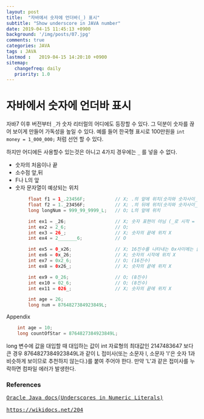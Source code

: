 ```yaml
---
layout: post
title:  "자바에서 숫자에 언더바(_) 표시"
subtitle: "Show underscore in JAVA number"
date: 2019-04-15 11:45:13 +0900
background: '/img/posts/07.jpg'
comments: true
categories: JAVA
tags : JAVA
lastmod :   2019-04-15 14:20:10 +0900
sitemap:
   changefreq: daily
   priority: 1.0
---
```


# 자바에서 숫자에 언더바 표시



자바7 이후 버전부터 `_`가 숫자 리터럴의 어디에도 등장할 수 있다. 
그 덕분이 숫자를 끊어 보이게 만들어 가독성을 높일 수 있다.
예를 들어 한국형 표시로 100만원을 `int money = 1_000_000;` 처럼 선언 할 수 있다.

하지만 어디에든 사용할수 있는것은 아니고 4가지 경우에는 `_` 를 넣을 수 없다.

- 숫자의 처음이나 끝
- 소수점 앞,뒤
- F나 L의 앞
- 숫자 문자열이 예상되는 위치


```java
        float f1 = 1_.23456F;           // X; .의 앞에 위치(숫자와 숫자사이_ X)
        float f2 = 1._23456F;           // X; .의 뒤에 위치(숫자와 숫자사이_ X)
        long longNum = 999_99_9999_L;   // O; L의 앞에 위치

        int ex1 = _26;                  // X; 숫자 표현이 아님 (_로 시작 = 변수명)
        int ex2 = 2_6;                  // O;
        int ex3 = 26_;                  // X; 숫자의 끝에 위치 X
        int ex4 = 2_______6;            // O

        int ex5 = 0_x26;                // X; 16진수를 나타내는 0x사이에는 불가능
        int ex6 = 0x_26;                // X; 숫자의 시작에 위치 X
        int ex7 = 0x2_6;                // O; (16진수)
        int ex8 = 0x26_;                // X; 숫자의 끝에 위치 X

        int ex9 = 0_26;                 // O; (8진수)
        int ex10 = 02_6;                // O; (8진수)
        int ex11 = 026_;                // X; 숫자의 끝에 위치 X

        int age = 26;
        long num = 8764827384923849L;
```

<div class="contentTitle">
Appendix
</div>

```java
    int age = 10;
    long countOfStar = 8764827384923849L;
```
long 변수에 값을 대입할 때 대입하는 값이 int 자료형의 최대값인 2147483647 보다 큰 경우 8764827384923849L과 같이 L 접미사(또는 소문자 l, 소문자 'l'은 숫자 1과 비슷하게 보이므로 추천하지 않는다.)를 붙여 주어야 한다. 만약 'L'과 같은 접미사를 누락하면 컴파일 에러가 발생한다.

### References

<pre>
<a href="https://docs.oracle.com/javase/8/docs/technotes/guides/language/underscores-literals.html">Oracle Java docs(Underscores in Numeric Literals)</a>

<a href="https://wikidocs.net/204">https://wikidocs.net/204</a>
</pre>